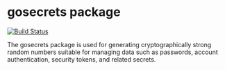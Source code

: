 # gosecrets package
[![Build Status](https://travis-ci.com/UrNas/gosecrets.svg?branch=master)](https://travis-ci.com/UrNas/gosecrets)

The gosecrets package is used for generating cryptographically strong random numbers suitable for managing data such as passwords, account authentication, security tokens, and related secrets.

